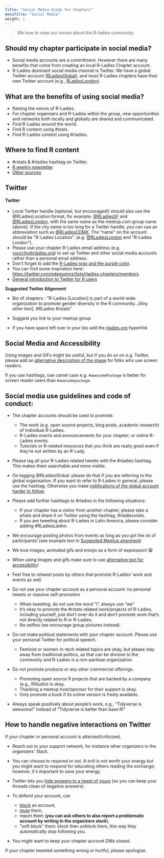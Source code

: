 ```yaml
---
title: "Social Media Guide for Chapters"
menuTitle: "Social Media"
weight: 1
---
```


> We love to raise our voices about the R-ladies community 

## Should my chapter participate in social media?

* Social media accounts are a commitment. However there are many benefits that come from creating an local R-Ladies Chapter account.
* R-Ladies dominant social media channel is Twitter. We have a global Twitter account ([RLadiesGlobal](https://twitter.com/RLadiesGlobal)), and most R-Ladies chapters have their own Twitter account (e.g., [RLadiesLondon](https://twitter.com/RLadiesLondon)).

## What are the benefits of using social media?

* Raising the voices of R-Ladies.
* For chapter organisers and R-Ladies within the group, new opportunities and networks both locally and globally are shared and communicated. 
* Find R-Ladies around the world. 
* Find R content using \#stats. 
* Find R-Ladies content using \#rladies</u>.

## Where to find R content

* \#rstats & \#rladies hashtag on Twitter.
* [R weekly newsletter](https://rweekly.org/)
* [Other sources](https://masalmon.eu/2019/01/25/uptodate/)

## Twitter


#### Twitter

* Local Twitter handle (optional, but encouraged!) should also use the @RLadiesLocation format, for example: [@RLadiesSF](https://twitter.com/RLadiesSF) and [@RLadiesLondon](https://twitter.com/RLadiesSF), with the same name as the meetup.com group name (above). If the city name is too long for a Twitter handle, you can use an abbreviation such as [@RLadiesCDMX](https://twitter.com/RLadiesCDMX).  The "name" on the account should be "R-Ladies Location". (e.g. [@RLadiesLondon](https://twitter.com/RLadiesLondon) and "R-Ladies London").
* Please use your chapter R-Ladies email address (e.g. yourcity@rladies.org) to set up Twitter and other social media accounts rather than a personal email address. 
* Don't forget to add the [R-Ladies logo and the purple color](/organization/brand/). 
* You can find some inspiration here: https://twitter.com/gdequeiroz/lists/rladies-chapters/members 
* [General introduction to Twitter for R users](https://www.t4rstats.com/)


**Suggested Twitter Alignment**

-   Bio of chapters : "R-Ladies \[Location\] is part of a world-wide
    organization to promote gender diversity in the R
    community...\[Any other text\]. \#RLadies \#rstats"

<!-- -->

-   Suggest you link to your meetup group

-   If you have space left over in your bio add the
    [rladies.org](http://rladies.org/) hyperlink

## Social Media and Accessibility

Using images and GIFs might be useful, but if you do so on e.g. Twitter, please add an [alternative description of the image](https://help.twitter.com/en/using-twitter/picture-descriptions) for folks who use screen readers.

If you use hashtags, use camel case e.g. `#awesomePackage` is better for screen reader users than `#awesomepackage`.

## Social media use guidelines and code of conduct:

* The chapter accounts should be used to promote:

    + The work (e.g. open source projects, blog posts, academic research) of individual R-Ladies.
    + R-Ladies events and announcements for your chapter; or online R-Ladies events.
    + Tutorials or R-related resources that you think are really great even if they’re not written by an R-Lady.
* Please tag all your R-Ladies related tweets with the #rladies hashtag. This makes them searchable and more visible.
* On tagging \@RLadiesGlobal: please do that if you are referring to the global organisation. If you want to refer to R-Ladies in general, please use the hashtag. Otherwise you make [notifications of the global account harder to follow](/comm/twitter/).
* Please add further hashtags to \#rladies in the following situations:
    + If your chapter has a visitor from another chapter, please take a photo and share
it on Twitter using the hashtag,  \#rladiesvisits.
    + If you are tweeting about R-Ladies in Latin America, please consider adding \#RLadiesLatAm.
* We encourage posting photos from events as long as you got the ok of participants! (see example text in [Suggested Meetup alignment](/organization/brand/))
* We love images, animated gifs and emojis as a form of expression! :smile_cat:
* When using images and gifs make sure to use [alternative text for accessibility](https://help.twitter.com/en/using-twitter/picture-descriptions)!
* Feel free to retweet posts by others that promote R-Ladies’ work and events as well.
* Do not use your chapter account as a personal account: no personal tweets or massive self-promotion
    + When tweeting, do not use the word “I”, always use “we”
    + It’s okay to promote the #rstats related work/projects of R-Ladies, including yourself, just don’t over-do it and don’t promote work that’s not directly related to R or R-Ladies.
    + No selfies (we encourage group pictures instead).
* Do not make political statements with your chapter account. Please use your personal Twitter for political speech.
    + Feminist or women-in-tech related topics are okay, but please stay away from traditional politics, as that can be divisive to the community and R-Ladies is a non-partisan organization.
* Do not promote products or any other commercial offerings.
    + Promoting open source R projects that are backed by a company (e.g., RStudio) is okay.
    + Thanking a meetup host/sponsor for their support is okay.
    + Only promote a book if its online version is freely available.
* Always speak positively about people’s work, e.g., “Tidyverse is awesome!” instead of “Tidyverse is better than base R!”

## How to handle negative interactions on Twitter

If your chapter or personal account is attacked/criticized,

* Reach out to your support network, for instance other organizers in the organizers' Slack.
* You can choose to respond or not. A troll is not worth your energy but you might want to respond for educating others reading the exchange; however, it's important to save your energy.
* Twitter lets you [hide answers to a tweet of yours](https://help.twitter.com/en/using-twitter/mentions-and-replies) (so you can keep your threads clean of negative answers).
* To defend your account, can 
       
    * [block](https://help.twitter.com/en/using-twitter/blocking-and-unblocking-accounts) an account, 
    * [mute](https://help.twitter.com/en/using-twitter/twitter-mute) them, 
    * report them (**you can ask others to also report a problematic account by writing in the organizers slack**),
    * "soft block" them: block then unblock them, this way they automatically stop following you.
    
* You might want to keep your chapter account DMs closed.

If your chapter tweeted something wrong or hurtful, please apologize.